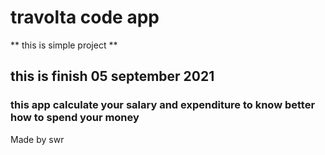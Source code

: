 # travolta code app
** this is simple project **
## this is finish 05 september 2021

### this app calculate your salary and expenditure to know better how to spend your money



Made by swr

